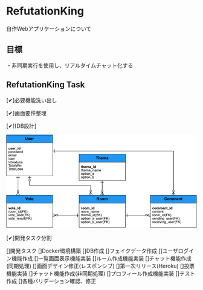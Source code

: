 # RefutationKing
自作Webアプリケーションについて

## 目標
・非同期実行を使用し、リアルタイムチャット化する

## RefutationKing Task
[✔︎]必要機能洗い出し

[✔︎]画面要件整理

[✔︎][DB設計]

![./doc/Entity%20Relationship%20Diagram.png](./doc/Entity%20Relationship%20Diagram.png)

[✔︎]開発タスク分割

[]開発タスク
  []Docker環境構築
  []DB作成
  []フェイクデータ作成
  []ユーザログイン機能作成
  []一覧画面表示機能実装
  []ルーム作成機能実装
  []チャット機能作成(同期処理)
  []画面デザイン修正(レスポンシブ)
  []第一次リリース(Heroku)
  []投票機能実装
  []チャット機能作成(非同期処理)
  []プロフィール作成機能実装
  []テスト作成
  []各種バリデーション確認、修正

